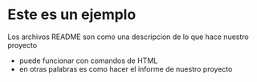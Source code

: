 # Este es un ejemplo
<p>
Los archivos README son como una descripcion de lo que hace nuestro proyecto 
</p>
<ul>
<li>puede funcionar con comandos de HTML </li>
<li>en otras palabras es como hacer el informe de nuestro proyecto</li>
</ul>
